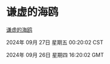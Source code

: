 # 谦虚的海鸥
[谦虚的海鸥](http://219.139.198.207:56308/qxdho/course/base/hotlink/index.php)

2024年 09月 27日 星期五 00:20:02 CST

2024年 09月 26日 星期四 16:20:02 GMT
